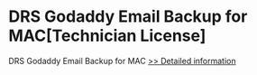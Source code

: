# DRS Godaddy Email Backup for MAC[Technician License]
DRS Godaddy Email Backup for MAC
[>> Detailed information](https://secure.shareit.com/shareit/product.html?productid=301004935&affiliateid=200057808)